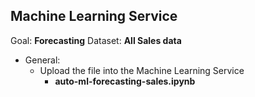 ## Machine Learning Service

Goal: **Forecasting** Dataset: **All Sales data**

- General:
  - Upload the file into the Machine Learning Service
    - **auto-ml-forecasting-sales.ipynb**
